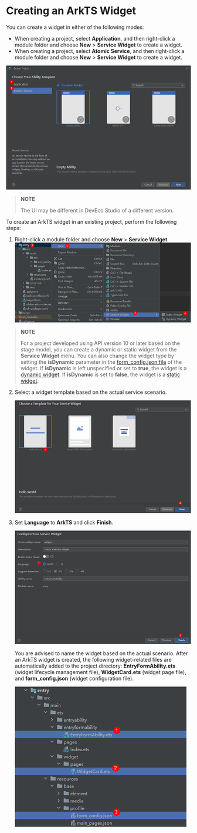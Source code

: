 # Creating an ArkTS Widget

You can create a widget in either of the following modes:

- When creating a project, select **Application**, and then right-click a module folder and choose **New** > **Service Widget** to create a widget.
- When creating a project, select **Atomic Service**, and then right-click a module folder and choose **New** > **Service Widget** to create a widget.

![WidgetCreateProject](figures/WidgetCreateProject.png)

> **NOTE**
>
> The UI may be different in DevEco Studio of a different version.

To create an ArkTS widget in an existing project, perform the following steps:

1. Right-click a module folder and choose **New** > **Service Widget**.
   ![WidgetProjectCreate1](figures/WidgetProjectCreate1.png)
> **NOTE**
>
> For a project developed using API version 10 or later based on the stage model, you can create a dynamic or static widget from the **Service Widget** menu. You can also change the widget type by setting the **isDynamic** parameter in the [form_config.json file](arkts-ui-widget-configuration.md) of the widget. If **isDynamic** is left unspecified or set to **true**, the widget is a [dynamic widget](./arkts-ui-widget-configuration.md#isdynamic-field). If **isDynamic** is set to **false**, the widget is a [static widget](./arkts-ui-widget-configuration.md#isdynamic-field).
   
2. Select a widget template based on the actual service scenario.
   
   ![WidgetProjectCreate2](figures/WidgetProjectCreate2.png)

3. Set **Language** to **ArkTS** and click **Finish**.

   ![WidgetProjectCreate3](figures/WidgetProjectCreate3.png)
   
   You are advised to name the widget based on the actual scenario. After an ArkTS widget is created, the following widget-related files are automatically added to the project directory: **EntryFormAbility.ets** (widget lifecycle management file), **WidgetCard.ets** (widget page file), and **form_config.json** (widget configuration file).

   ![WidgetProjectView](figures/WidgetProjectView.png)
